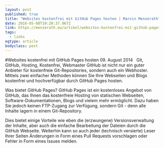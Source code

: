 ```yaml
---
layout: post 
published: true
title: "Websites kostenfrei mit GitHub Pages hosten | Marvin Menzerath" 
date: 2016-05-08T10:20:37.067Z 
link: https://menzerath.eu/artikel/websites-kostenfrei-mit-github-pages-hosten/ 
tags:
  - links
ogtype: article 
bodyclass: post 
---
```

#Websites kostenfrei mit GitHub Pages hosten
 09. August 2014    Git, GitHub, Hosting, Kostenfrei, Webmaster
GitHub ist nicht nur ein guter Anbieter für kostenfreie Git-Repositories, sondern auch ein Webhoster. Mittels zwei einfacher Methoden können Sie Ihre Webseiten und Blogs kostenfrei und hochverfügbar durch GitHub Pages hosten.

Was bietet GitHub Pages?
GitHub Pages ist ein kostenloses Angebot von GitHub, das Ihnen das kostenfreie Hosting von statischen Webseiten, Software-Dokumentationen, Blogs und vielem mehr ermöglicht. Dazu haben Sie jedoch keinen FTP-Zugang zur Verfügung, sondern Git - denn alle Inhalte lagern in einem Git-Repository.

Dies bietet einige Vorteile wie eben die (erzwungene) Versionsverwaltung der Inhalte, aber auch die einfache Bearbeitung der Dateien durch die GitHub Webseite. Weiterhin kann so auch jeder (technisch versierte) Leser Ihrer Seiten Änderungen in Form eines Pull Requests vorschlagen oder Fehler in Form eines Issues melden.
